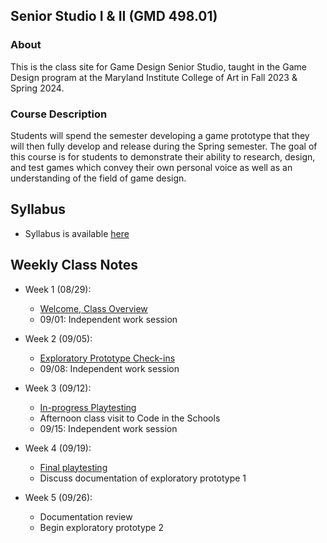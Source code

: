 ## Senior Studio I & II (GMD 498.01)

### About
This is the class site for Game Design Senior Studio, taught in the Game Design program at the Maryland Institute College of Art in Fall 2023 & Spring 2024.

### Course Description
Students will spend the semester developing a game prototype that they will then fully develop and release during the Spring semester. The goal of this course is for students to demonstrate their ability to research, design, and test games which convey their own personal voice as well as an understanding of the field of game design.


## Syllabus
- Syllabus is available [here](https://docs.google.com/document/d/16n9ynIaXhGAcryLIEwBfpeYK2IpDd3oDKhHminUAnsU/edit?usp=sharing)

## Weekly Class Notes

- Week 1 (08/29):
  - [Welcome, Class Overview](week1.md)
  - 09/01: Independent work session

- Week 2 (09/05):
  - [Exploratory Prototype Check-ins](week2.md)
  - 09/08: Independent work session

- Week 3 (09/12):
  - [In-progress Playtesting](week3.md)
  - Afternoon class visit to Code in the Schools
  - 09/15: Independent work session  

- Week 4 (09/19):
  - [Final playtesting](week4.md)
  - Discuss documentation of exploratory prototype 1

- Week 5 (09/26):
  - Documentation review
  - Begin exploratory prototype 2